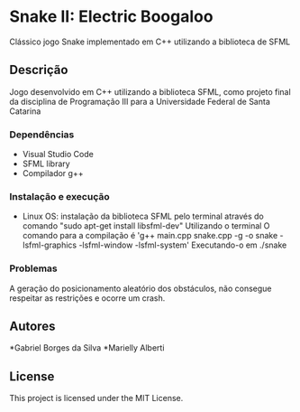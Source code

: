 # Snake II: Electric Boogaloo

Clássico jogo Snake implementado em C++ utilizando a biblioteca de SFML

## Descrição

Jogo desenvolvido em C++ utilizando a biblioteca SFML, como projeto final da disciplina de Programação III para a Universidade Federal de Santa Catarina

### Dependências

* Visual Studio Code
* SFML library
* Compilador g++

### Instalação e execução

* Linux OS: instalação da biblioteca SFML pelo terminal através do comando "sudo apt-get install libsfml-dev"
Utilizando o terminal
O comando para a compilação é 'g++ main.cpp snake.cpp -g -o snake -lsfml-graphics -lsfml-window -lsfml-system'
Executando-o em ./snake

### Problemas

A geração do posicionamento aleatório dos obstáculos, não consegue respeitar as restrições e ocorre um crash.


## Autores

*Gabriel Borges da Silva
*Marielly Alberti

## License

This project is licensed under the MIT License.
